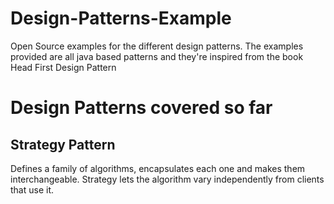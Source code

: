 # Design-Patterns-Example
Open Source examples for the different design patterns. The examples provided are all java based patterns and they're inspired from the book Head First Design Pattern

# Design Patterns covered so far
## Strategy Pattern
Defines a family of algorithms, encapsulates each one and makes them interchangeable.
Strategy lets the algorithm vary independently from clients that use it.
